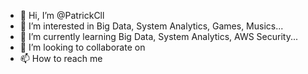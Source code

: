 - 👋 Hi, I’m @PatrickCll
- 👀 I’m interested in Big Data, System Analytics, Games, Musics...
- 🌱 I’m currently learning Big Data, System Analytics, AWS Security...
- 💞️ I’m looking to collaborate on
- 📫 How to reach me 

<!---
PatrickCll/PatrickCll is a ✨ special ✨ repository because its `README.md` (this file) appears on your GitHub profile.
You can click the Preview link to take a look at your changes.
--->
